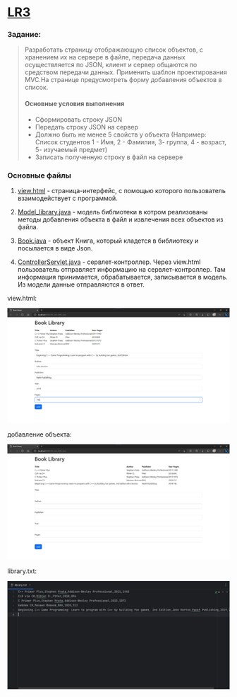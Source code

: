 # [LR3](https://github.com/pomogote/OOP_4Sem/tree/main/LR3)

### Задание:
>Разработать страницу отображающую список объектов, с хранением их на сервере в файле, передача данных осуществляется по JSON, 
>клиент и сервер общаются по средством передачи данных. Применить шаблон проектирования MVC.На странице предусмотреть форму добавления объектов в список.
> #### Основные условия выполнения
>- Сформировать строку JSON
>- Передать строку JSON на сервер
>- Должно быть не менее 5 свойств у объекта (Например: Список студентов 1 - Имя, 2 - Фамилия,  3- группа, 4 - возраст,  5- изучаемый предмет)
>- Записать полученную строку в файл на сервере

### Основные файлы
1. [view.html](https://github.com/pomogote/OOP_4Sem/blob/main/LR3/src/main/webapp/view.html) - страница-интерфейс, с помощью которого пользователь взаимодействует с программой.

2. [Model_library.java](https://github.com/pomogote/OOP_4Sem/blob/main/LR3/src/main/java/com/example/Model_library.java) - модель библиотеки в котром реализованы методы добавления объекта в файл и извлечения всех объектов из файла.

3. [Book.java](https://github.com/pomogote/OOP_4Sem/blob/main/LR3/src/main/java/com/example/Book.java) - объект Книга, который кладется в библиотеку и посылается в виде Json.

4. [ControllerServlet.java](https://github.com/pomogote/OOP_4Sem/blob/main/LR3/src/main/java/com/example/ControllerServlet.java) - сервлет-контроллер. 
Через view.html пользователь отправляет информацию на сервлет-контроллер. 
Там информация принимается, обрабатывается, записывается в модель. 
Из модели данные отправляются в ответ.

view.html:

![image](https://github.com/pomogote/OOP_4Sem/blob/main/LR3/1.jpg)

добавление объекта:

![image](https://github.com/pomogote/OOP_4Sem/blob/main/LR3/2.jpg)

library.txt:

![image](https://github.com/pomogote/OOP_4Sem/blob/main/LR3/3.jpg)
